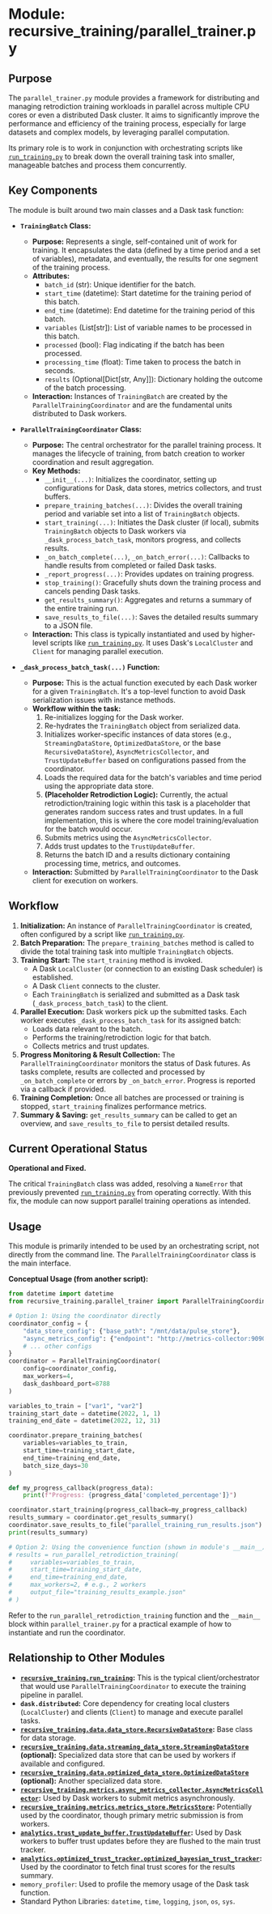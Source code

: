 # Module: recursive_training/parallel_trainer.py

## Purpose

The `parallel_trainer.py` module provides a framework for distributing and managing retrodiction training workloads in parallel across multiple CPU cores or even a distributed Dask cluster. It aims to significantly improve the performance and efficiency of the training process, especially for large datasets and complex models, by leveraging parallel computation.

Its primary role is to work in conjunction with orchestrating scripts like [`run_training.py`](run_training.md:0) to break down the overall training task into smaller, manageable batches and process them concurrently.

## Key Components

The module is built around two main classes and a Dask task function:

*   **`TrainingBatch` Class:**
    *   **Purpose:** Represents a single, self-contained unit of work for training. It encapsulates the data (defined by a time period and a set of variables), metadata, and eventually, the results for one segment of the training process.
    *   **Attributes:**
        *   `batch_id` (str): Unique identifier for the batch.
        *   `start_time` (datetime): Start datetime for the training period of this batch.
        *   `end_time` (datetime): End datetime for the training period of this batch.
        *   `variables` (List[str]): List of variable names to be processed in this batch.
        *   `processed` (bool): Flag indicating if the batch has been processed.
        *   `processing_time` (float): Time taken to process the batch in seconds.
        *   `results` (Optional[Dict[str, Any]]): Dictionary holding the outcome of the batch processing.
    *   **Interaction:** Instances of `TrainingBatch` are created by the `ParallelTrainingCoordinator` and are the fundamental units distributed to Dask workers.

*   **`ParallelTrainingCoordinator` Class:**
    *   **Purpose:** The central orchestrator for the parallel training process. It manages the lifecycle of training, from batch creation to worker coordination and result aggregation.
    *   **Key Methods:**
        *   `__init__(...)`: Initializes the coordinator, setting up configurations for Dask, data stores, metrics collectors, and trust buffers.
        *   `prepare_training_batches(...)`: Divides the overall training period and variable set into a list of `TrainingBatch` objects.
        *   `start_training(...)`: Initiates the Dask cluster (if local), submits `TrainingBatch` objects to Dask workers via `_dask_process_batch_task`, monitors progress, and collects results.
        *   `_on_batch_complete(...)`, `_on_batch_error(...)`: Callbacks to handle results from completed or failed Dask tasks.
        *   `_report_progress(...)`: Provides updates on training progress.
        *   `stop_training()`: Gracefully shuts down the training process and cancels pending Dask tasks.
        *   `get_results_summary()`: Aggregates and returns a summary of the entire training run.
        *   `save_results_to_file(...)`: Saves the detailed results summary to a JSON file.
    *   **Interaction:** This class is typically instantiated and used by higher-level scripts like [`run_training.py`](run_training.md:0). It uses Dask's `LocalCluster` and `Client` for managing parallel execution.

*   **`_dask_process_batch_task(...)` Function:**
    *   **Purpose:** This is the actual function executed by each Dask worker for a given `TrainingBatch`. It's a top-level function to avoid Dask serialization issues with instance methods.
    *   **Workflow within the task:**
        1.  Re-initializes logging for the Dask worker.
        2.  Re-hydrates the `TrainingBatch` object from serialized data.
        3.  Initializes worker-specific instances of data stores (e.g., `StreamingDataStore`, `OptimizedDataStore`, or the base `RecursiveDataStore`), `AsyncMetricsCollector`, and `TrustUpdateBuffer` based on configurations passed from the coordinator.
        4.  Loads the required data for the batch's variables and time period using the appropriate data store.
        5.  **(Placeholder Retrodiction Logic):** Currently, the actual retrodiction/training logic within this task is a placeholder that generates random success rates and trust updates. In a full implementation, this is where the core model training/evaluation for the batch would occur.
        6.  Submits metrics using the `AsyncMetricsCollector`.
        7.  Adds trust updates to the `TrustUpdateBuffer`.
        8.  Returns the batch ID and a results dictionary containing processing time, metrics, and outcomes.
    *   **Interaction:** Submitted by `ParallelTrainingCoordinator` to the Dask client for execution on workers.

## Workflow

1.  **Initialization:** An instance of `ParallelTrainingCoordinator` is created, often configured by a script like [`run_training.py`](run_training.md:0).
2.  **Batch Preparation:** The `prepare_training_batches` method is called to divide the total training task into multiple `TrainingBatch` objects.
3.  **Training Start:** The `start_training` method is invoked.
    *   A Dask `LocalCluster` (or connection to an existing Dask scheduler) is established.
    *   A Dask `Client` connects to the cluster.
    *   Each `TrainingBatch` is serialized and submitted as a Dask task (`_dask_process_batch_task`) to the client.
4.  **Parallel Execution:** Dask workers pick up the submitted tasks. Each worker executes `_dask_process_batch_task` for its assigned batch:
    *   Loads data relevant to the batch.
    *   Performs the training/retrodiction logic for that batch.
    *   Collects metrics and trust updates.
5.  **Progress Monitoring & Result Collection:** The `ParallelTrainingCoordinator` monitors the status of Dask futures. As tasks complete, results are collected and processed by `_on_batch_complete` or errors by `_on_batch_error`. Progress is reported via a callback if provided.
6.  **Training Completion:** Once all batches are processed or training is stopped, `start_training` finalizes performance metrics.
7.  **Summary & Saving:** `get_results_summary` can be called to get an overview, and `save_results_to_file` to persist detailed results.

## Current Operational Status

**Operational and Fixed.**

The critical `TrainingBatch` class was added, resolving a `NameError` that previously prevented [`run_training.py`](run_training.md:0) from operating correctly. With this fix, the module can now support parallel training operations as intended.

## Usage

This module is primarily intended to be used by an orchestrating script, not directly from the command line. The `ParallelTrainingCoordinator` class is the main interface.

**Conceptual Usage (from another script):**

```python
from datetime import datetime
from recursive_training.parallel_trainer import ParallelTrainingCoordinator, run_parallel_retrodiction_training

# Option 1: Using the coordinator directly
coordinator_config = {
    "data_store_config": {"base_path": "/mnt/data/pulse_store"},
    "async_metrics_config": {"endpoint": "http://metrics-collector:9090"},
    # ... other configs
}
coordinator = ParallelTrainingCoordinator(
    config=coordinator_config,
    max_workers=4,
    dask_dashboard_port=8788
)

variables_to_train = ["var1", "var2"]
training_start_date = datetime(2022, 1, 1)
training_end_date = datetime(2022, 12, 31)

coordinator.prepare_training_batches(
    variables=variables_to_train,
    start_time=training_start_date,
    end_time=training_end_date,
    batch_size_days=30
)

def my_progress_callback(progress_data):
    print(f"Progress: {progress_data['completed_percentage']}")

coordinator.start_training(progress_callback=my_progress_callback)
results_summary = coordinator.get_results_summary()
coordinator.save_results_to_file("parallel_training_run_results.json")
print(results_summary)

# Option 2: Using the convenience function (shown in module's __main__)
# results = run_parallel_retrodiction_training(
#     variables=variables_to_train,
#     start_time=training_start_date,
#     end_time=training_end_date,
#     max_workers=2, # e.g., 2 workers
#     output_file="training_results_example.json"
# )
```

Refer to the `run_parallel_retrodiction_training` function and the `__main__` block within `parallel_trainer.py` for a practical example of how to instantiate and run the coordinator.

## Relationship to Other Modules

*   **[`recursive_training.run_training`](run_training.md:0):** This is the typical client/orchestrator that would use `ParallelTrainingCoordinator` to execute the training pipeline in parallel.
*   **`dask.distributed`:** Core dependency for creating local clusters (`LocalCluster`) and clients (`Client`) to manage and execute parallel tasks.
*   **[`recursive_training.data.data_store.RecursiveDataStore`](../data/data_store.py):** Base class for data storage.
*   **[`recursive_training.data.streaming_data_store.StreamingDataStore`](../data/streaming_data_store.py) (optional):** Specialized data store that can be used by workers if available and configured.
*   **[`recursive_training.data.optimized_data_store.OptimizedDataStore`](../data/optimized_data_store.py) (optional):** Another specialized data store.
*   **[`recursive_training.metrics.async_metrics_collector.AsyncMetricsCollector`](../metrics/async_metrics_collector.py):** Used by Dask workers to submit metrics asynchronously.
*   **[`recursive_training.metrics.metrics_store.MetricsStore`](../metrics/metrics_store.py):** Potentially used by the coordinator, though primary metric submission is from workers.
*   **[`analytics.trust_update_buffer.TrustUpdateBuffer`](../../analytics/trust_update_buffer.py):** Used by Dask workers to buffer trust updates before they are flushed to the main trust tracker.
*   **[`analytics.optimized_trust_tracker.optimized_bayesian_trust_tracker`](../../analytics/optimized_trust_tracker.py):** Used by the coordinator to fetch final trust scores for the results summary.
*   `memory_profiler`: Used to profile the memory usage of the Dask task function.
*   Standard Python Libraries: `datetime`, `time`, `logging`, `json`, `os`, `sys`.